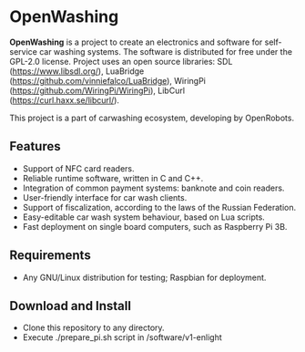 # OpenWashing

**OpenWashing** is a project to create an electronics and software for self-service car washing systems. The software is distributed for free under the GPL-2.0 license. Project uses an open source libraries: SDL (https://www.libsdl.org/), LuaBridge (https://github.com/vinniefalco/LuaBridge), WiringPi (https://github.com/WiringPi/WiringPi), LibCurl (https://curl.haxx.se/libcurl/).

This project is a part of carwashing ecosystem, developing by OpenRobots. 

## Features

- Support of NFC card readers.
- Reliable runtime software, written in C and C++.
- Integration of common payment systems: banknote and coin readers. 
- User-friendly interface for car wash clients.
- Support of fiscalization, according to the laws of the Russian Federation.
- Easy-editable car wash system behaviour, based on Lua scripts.
- Fast deployment on single board computers, such as Raspberry Pi 3B.
    
## Requirements
- Any GNU/Linux distribution for testing; Raspbian for deployment.

## Download and Install
- Clone this repository to any directory.
- Execute ./prepare_pi.sh script in /software/v1-enlight
